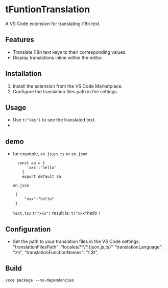 # tFuntionTranslation

A VS Code extension for translating i18n text.

## Features

- Translate i18n text keys to their corresponding values.
- Display translations inline within the editor.

## Installation

1. Install the extension from the VS Code Marketplace.
2. Configure the translation files path in the settings.

## Usage

- Use `t("key")` to see the translated text.
- 
## demo
- for example, `en.js`,`en.ts` or `en.json`
  ```
    const aa = {
        'xxx':'hello'
	  }
	  export default aa
  ```
  `en.json` 
   ```
    {
        "xxx":"hello"
    }
  ``` 
  `text.tsx` 
  ```t("xxx")``` result is: ```t("xxx"```*hello* ```)```

## Configuration

- Set the path to your translation files in the VS Code settings:
  "translationFilesPath": "locales/**/*.{json,js,ts}"
  "translationLanguage": "zh",
  "translationFunctionNames": "t,$t",

## Build
```
vsce package --no-dependencies
```